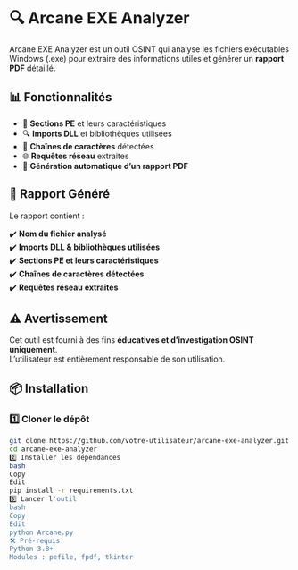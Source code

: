 # 🔍 Arcane EXE Analyzer

Arcane EXE Analyzer est un outil OSINT qui analyse les fichiers exécutables Windows (.exe) pour extraire des informations utiles et générer un **rapport PDF** détaillé.

## 📊 Fonctionnalités  

- 📂 **Sections PE** et leurs caractéristiques  
- 🔍 **Imports DLL** et bibliothèques utilisées  
- 📜 **Chaînes de caractères** détectées  
- 🌐 **Requêtes réseau** extraites  
- 📄 **Génération automatique d’un rapport PDF**  

## 📄 Rapport Généré  

Le rapport contient :  

✔️ **Nom du fichier analysé**  
✔️ **Imports DLL & bibliothèques utilisées**  
✔️ **Sections PE et leurs caractéristiques**  
✔️ **Chaînes de caractères détectées**  
✔️ **Requêtes réseau extraites**  

## ⚠️ Avertissement  

Cet outil est fourni à des fins **éducatives et d’investigation OSINT uniquement**.  
L’utilisateur est entièrement responsable de son utilisation.  

## 📦 Installation  

### 1️⃣ **Cloner le dépôt**  
```bash
git clone https://github.com/votre-utilisateur/arcane-exe-analyzer.git
cd arcane-exe-analyzer
2️⃣ Installer les dépendances
bash
Copy
Edit
pip install -r requirements.txt
3️⃣ Lancer l'outil
bash
Copy
Edit
python Arcane.py
🛠️ Pré-requis
Python 3.8+
Modules : pefile, fpdf, tkinter

